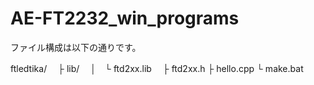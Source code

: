 # AE-FT2232_win_programs


ファイル構成は以下の通りです。

ftledtika/
　├ lib/
　│　└ ftd2xx.lib
　├ ftd2xx.h
  ├ hello.cpp
  └ make.bat
